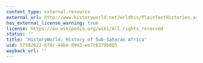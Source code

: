 ```yaml
---
content_type: external-resource
external_url: http://www.historyworld.net/wrldhis/PlainTextHistories.asp?HistoryID=ab65&paragraphid=oqh#oqh
has_external_license_warning: true
license: https://en.wikipedia.org/wiki/All_rights_reserved
status: ''
title: 'HistoryWorld: History of Sub-Saharan Africa'
uid: 57582622-6f0c-44be-8943-ee7c6279b0b5
wayback_url: ''
---
```

